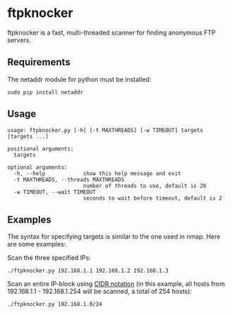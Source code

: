 ftpknocker
==========

ftpknocker is a fast, multi-threaded scanner for finding anonymous FTP servers.

Requirements
------------

The netaddr module for python must be installed:

```
sudo pip install netaddr
```

Usage
-----

```
usage: ftpknocker.py [-h] [-t MAXTHREADS] [-w TIMEOUT] targets [targets ...]

positional arguments:
  targets

optional arguments:
  -h, --help            show this help message and exit
  -t MAXTHREADS, --threads MAXTHREADS
                        number of threads to use, default is 20
  -w TIMEOUT, --wait TIMEOUT
                        seconds to wait before timeout, default is 2
```

Examples
--------

The syntax for specifying targets is similar to the one used in nmap. Here are some examples:

Scan the three specified IPs:
```
./ftpknocker.py 192.168.1.1 192.168.1.2 192.168.1.3
```

Scan an entire IP-block using <a href="http://en.wikipedia.org/wiki/Classless_Inter-Domain_Routing#CIDR_notation">CIDR notation</a> (in this example, all hosts from 192.168.1.1 - 192.168.1.254 will be scanned, a total of 254 hosts):
```
./ftpknocker.py 192.168.1.0/24
```

